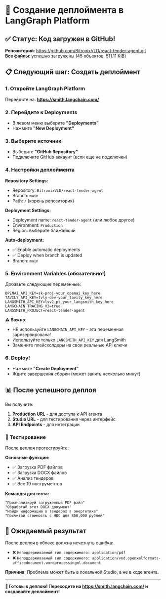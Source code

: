 # 🚀 Создание деплоймента в LangGraph Platform

## ✅ Статус: Код загружен в GitHub!

**Репозиторий**: https://github.com/BitronixVLD/react-tender-agent.git  
**Все файлы**: успешно загружены (45 объектов, 511.11 KiB)

## 📋 Следующий шаг: Создать деплоймент

### 1. Откройте LangGraph Platform
Перейдите на: **https://smith.langchain.com/**

### 2. Перейдите к Deployments
- В левом меню выберите **"Deployments"**
- Нажмите **"New Deployment"**

### 3. Выберите источник
- Выберите **"GitHub Repository"**  
- Подключите GitHub аккаунт (если еще не подключен)

### 4. Настройки деплоймента

**Repository Settings:**
- Repository: `BitronixVLD/react-tender-agent`
- Branch: `main`
- Path: `/` (корень репозитория)

**Deployment Settings:**
- Deployment name: `react-tender-agent` (или любое другое)
- Environment: `Production`
- Region: выберите ближайший

**Auto-deployment:**
- ✅ Enable automatic deployments
- ✅ Deploy when branch is updated
- Branch: `main`

### 5. Environment Variables (обязательно!)

Добавьте следующие переменные:

```env
OPENAI_API_KEY=sk-proj-your_openai_key_here
TAVILY_API_KEY=tvly-dev-your_tavily_key_here
LANGSMITH_API_KEY=lsv2_pt_your_langsmith_key_here
LANGCHAIN_TRACING_V2=true
LANGSMITH_PROJECT=react-tender-agent
```

**⚠️ Важно**: 
- НЕ используйте `LANGCHAIN_API_KEY` - эта переменная зарезервирована!
- Используйте только `LANGSMITH_API_KEY` для LangSmith
- Замените плейсхолдеры на свои реальные API ключи

### 6. Deploy!

- Нажмите **"Create Deployment"**
- Ждите завершения сборки (может занять несколько минут)

## 📊 После успешного деплоя

Вы получите:

1. **Production URL** - для доступа к API агента
2. **Studio URL** - для тестирования через интерфейс
3. **API Endpoints** - для интеграции

### 🧪 Тестирование

После деплоя протестируйте:

**Основные функции:**
- ✅ Загрузка PDF файлов
- ✅ Загрузка DOCX файлов  
- ✅ Анализ тендеров
- ✅ Все 19 инструментов

**Команды для теста:**
```
"Проанализируй загруженный PDF файл"
"Обработай этот DOCX документ"
"Найди информацию о тендерах в энергетике"
"Посчитай стоимость с НДС для 850,000 рублей"
```

## 🎯 Ожидаемый результат

После деплоя в облаке должна исчезнуть ошибка:
- ❌ `Неподдерживаемый тип содержимого: application/pdf`
- ❌ `Неподдерживаемый тип содержимого: application/vnd.openxmlformats-officedocument.wordprocessingml.document`

**Причина**: Проблема может быть в локальной Studio, а не в коде агента.

---
**🚀 Готовы к деплою! Переходите на https://smith.langchain.com/ и создавайте деплоймент!**